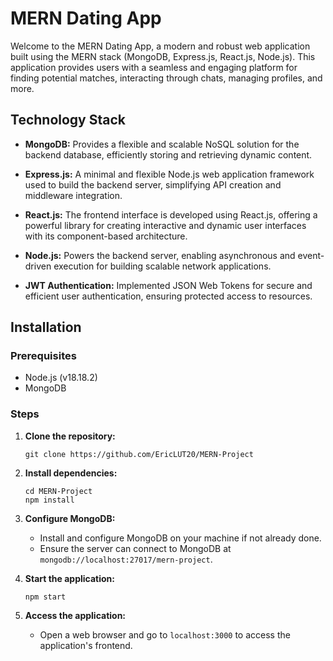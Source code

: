 # MERN Dating App

Welcome to the MERN Dating App, a modern and robust web application built using the MERN stack (MongoDB, Express.js, React.js, Node.js). This application provides users with a seamless and engaging platform for finding potential matches, interacting through chats, managing profiles, and more.

## Technology Stack

- **MongoDB:** Provides a flexible and scalable NoSQL solution for the backend database, efficiently storing and retrieving dynamic content.

- **Express.js:** A minimal and flexible Node.js web application framework used to build the backend server, simplifying API creation and middleware integration.

- **React.js:** The frontend interface is developed using React.js, offering a powerful library for creating interactive and dynamic user interfaces with its component-based architecture.

- **Node.js:** Powers the backend server, enabling asynchronous and event-driven execution for building scalable network applications.

- **JWT Authentication:** Implemented JSON Web Tokens for secure and efficient user authentication, ensuring protected access to resources.

## Installation

### Prerequisites

- Node.js (v18.18.2)
- MongoDB

### Steps

1. **Clone the repository:**
    ```
    git clone https://github.com/EricLUT20/MERN-Project
    ```

2. **Install dependencies:**
    ```
    cd MERN-Project
    npm install
    ```

3. **Configure MongoDB:**
    - Install and configure MongoDB on your machine if not already done.
    - Ensure the server can connect to MongoDB at `mongodb://localhost:27017/mern-project`.

4. **Start the application:**
    ```
    npm start
    ```

5. **Access the application:**
    - Open a web browser and go to `localhost:3000` to access the application's frontend.
